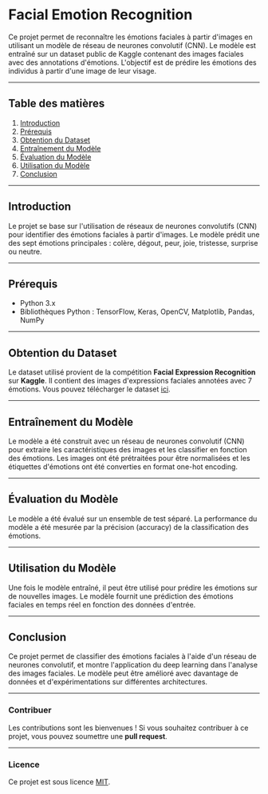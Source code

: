 # Facial Emotion Recognition

Ce projet permet de reconnaître les émotions faciales à partir d'images en utilisant un modèle de réseau de neurones convolutif (CNN). Le modèle est entraîné sur un dataset public de Kaggle contenant des images faciales avec des annotations d'émotions. L'objectif est de prédire les émotions des individus à partir d'une image de leur visage.

---

## Table des matières

1. [Introduction](#introduction)
2. [Prérequis](#prérequis)
3. [Obtention du Dataset](#obtention-du-dataset)
4. [Entraînement du Modèle](#entrainement-du-modèle)
5. [Évaluation du Modèle](#evaluation-du-modèle)
6. [Utilisation du Modèle](#utilisation-du-modèle)
7. [Conclusion](#conclusion)

---

## Introduction

Le projet se base sur l'utilisation de réseaux de neurones convolutifs (CNN) pour identifier des émotions faciales à partir d'images. Le modèle prédit une des sept émotions principales : colère, dégout, peur, joie, tristesse, surprise ou neutre.

---

## Prérequis

- Python 3.x
- Bibliothèques Python : TensorFlow, Keras, OpenCV, Matplotlib, Pandas, NumPy

---

## Obtention du Dataset

Le dataset utilisé provient de la compétition **Facial Expression Recognition** sur **Kaggle**. Il contient des images d'expressions faciales annotées avec 7 émotions. Vous pouvez télécharger le dataset [ici](https://www.kaggle.com/datasets/msambare/fer2013).

---

## Entraînement du Modèle

Le modèle a été construit avec un réseau de neurones convolutif (CNN) pour extraire les caractéristiques des images et les classifier en fonction des émotions. Les images ont été prétraitées pour être normalisées et les étiquettes d'émotions ont été converties en format one-hot encoding.

---

## Évaluation du Modèle

Le modèle a été évalué sur un ensemble de test séparé. La performance du modèle a été mesurée par la précision (accuracy) de la classification des émotions.

---

## Utilisation du Modèle

Une fois le modèle entraîné, il peut être utilisé pour prédire les émotions sur de nouvelles images. Le modèle fournit une prédiction des émotions faciales en temps réel en fonction des données d'entrée.

---

## Conclusion

Ce projet permet de classifier des émotions faciales à l'aide d'un réseau de neurones convolutif, et montre l'application du deep learning dans l'analyse des images faciales. Le modèle peut être amélioré avec davantage de données et d'expérimentations sur différentes architectures.

---

### Contribuer

Les contributions sont les bienvenues ! Si vous souhaitez contribuer à ce projet, vous pouvez soumettre une **pull request**.

---

### Licence

Ce projet est sous licence [MIT](LICENSE).
